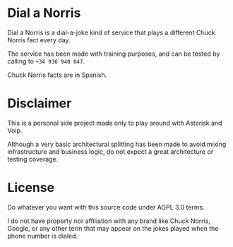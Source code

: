# Dial a Norris

Dial a Norris is a dial-a-joke kind of service that plays a different Chuck Norris fact every day.

The service has been made with training purposes, and can be tested by calling to `+34 936 940 047`.

Chuck Norris facts are in Spanish.

# Disclaimer

This is a personal side project made only to play around with Asterisk and Voip.

Although a very basic architectural splitting has been made to avoid mixing infrastructure and business logic, do not expect a great architecture or testing coverage.

# License

Do whatever you want with this source code under AGPL 3.0 terms.

I do not have property nor affiliation with any brand like Chuck Norris, Google, or any other term that may appear on the jokes played when the phone number is dialed.